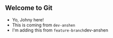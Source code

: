 ## Welcome to Git

- Yo, Johny here!
- This is coming from `dev-anshen`
- I'm adding this from `feature-branch`dev-anshen